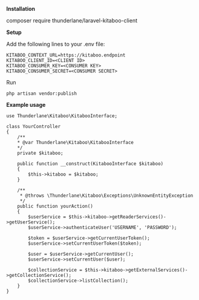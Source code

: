 **Installation**

composer require thunderlane/laravel-kitaboo-client

**Setup**

Add the following lines to your .env file:

	KITABOO_CONTEXT_URL=https://kitaboo.endpoint
	KITABOO_CLIENT_ID=<CLIENT ID>
	KITABOO_CONSUMER_KEY=<CONSUMER KEY>
	KITABOO_CONSUMER_SECRET=<CONSUMER SECRET>
	
Run

	php artisan vendor:publish

**Example usage**

	use Thunderlane\Kitaboo\KitabooInterface;
	
	class YourController
	{
		/**
		* @var Thunderlane\Kitaboo\KitabooInterface
		*/
		private $kitaboo;
	
		public function __construct(KitabooInterface $kitaboo)
		{
			$this->kitaboo = $kitaboo;
		}	
	
		/**
		 * @throws \Thunderlane\Kitaboo\Exceptions\UnknownEntityException
		 */
		public function yourAction()
		{
			$userService = $this->kitaboo->getReaderServices()->getUserService();
			$userService->authenticateUser('USERNAME', 'PASSWORD');
	
			$token = $userService->getCurrentUserToken();
			$userService->setCurrentUserToken($token);
	
			$user = $userService->getCurrentUser();
			$userService->setCurrentUser($user);
	
			$collectionService = $this->kitaboo->getExternalServices()->getCollectionService();
			$collectionService->listCollection();
		}
	}